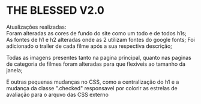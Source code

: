 # THE BLESSED V2.0

Atualizações realizadas:               
Foram alteradas as cores de fundo do site como um todo e de todos h1s;          
As fontes de h1 e h2 alteradas onde as 2 utilizam fontes do google fonts;
Foi adicionado o trailer de cada filme após a sua respectiva descrição;

Todas as imagens presentes tanto na pagina principal, quanto nas paginas de categoria de filmes foram alteradas para que flexiveis ao tamanho da janela;

E outras pequenas mudanças no CSS, como a centralização do h1 e  a mudança da classe ".checked" responsavel por colorir as estrelas de avaliação para o arquvo das CSS externo 

